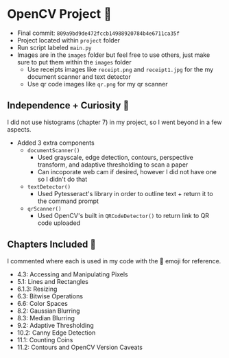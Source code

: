# OpenCV Project 🧾
- Final commit: `809a9bd9de472fccb14988920784b4e6711ca35f`
- Project located within `project` folder
- Run script labeled `main.py`
- Images are in the `images` folder but feel free to use others, just make sure to put them within the `images` folder
  - Use receipts images like `receipt.png` and `receipt1.jpg` for the my document scanner and text detector
  - Use qr code images like `qr.png` for my qr scanner
## Independence + Curiosity 💖
I did not use histograms (chapter 7) in my project, so I went beyond in a few aspects. 
- Added 3 extra components
  - `documentScanner()`
    - Used grayscale, edge detection, contours, perspective transform, and adaptive thresholding to scan a paper
    - Can incoporate web cam if desired, however I did not have one so I didn't do that
  - `textDetector()`
    - Used Pytesseract's library in order to outline text + return it to the command prompt
  - `qrScanner()`
    - Used OpenCV's built in `QRCodeDetector()` to return link to QR code uploaded
## Chapters Included 📌
I commented where each is used in my code with the 📌 emoji for reference.
- 4.3: Accessing and Manipulating Pixels
- 5.1: Lines and Rectangles 
- 6.1.3: Resizing
- 6.3: Bitwise Operations
- 6.6: Color Spaces
- 8.2: Gaussian Blurring
- 8.3: Median Blurring
- 9.2: Adaptive Thresholding
- 10.2: Canny Edge Detection
- 11.1: Counting Coins
- 11.2: Contours and OpenCV Version Caveats
